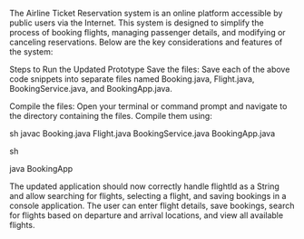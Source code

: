 The Airline Ticket Reservation system is an online platform accessible by public users via the Internet. This system is designed to simplify the process of booking flights, managing passenger details, and modifying or canceling reservations. Below are the key considerations and features of the system:


Steps to Run the Updated Prototype
Save the files: Save each of the above code snippets into separate files named Booking.java, Flight.java, BookingService.java, and BookingApp.java.

Compile the files: Open your terminal or command prompt and navigate to the directory containing the files. Compile them using:

sh
javac Booking.java Flight.java BookingService.java BookingApp.java


sh

java BookingApp


The updated application should now correctly handle flightId as a String and allow searching for flights, selecting a flight, and saving bookings in a console application. The user can enter flight details, save bookings, search for flights based on departure and arrival locations, and view all available flights.
